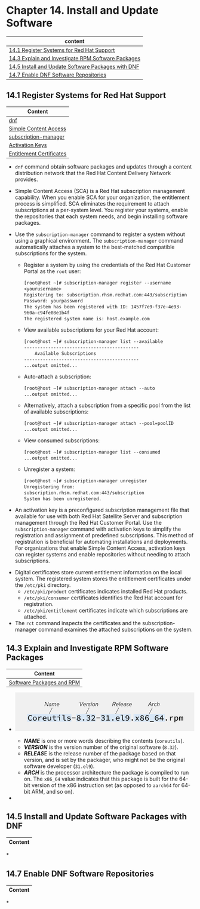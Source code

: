 # Chapter 14. Install and Update Software

| content |
| --- |
| [14.1 Register Systems for Red Hat Support](#14.1) |
| [14.3 Explain and Investigate RPM Software Packages](#14.3) |
| [14.5 Install and Update Software Packages with DNF](#14.5) |
| [14.7 Enable DNF Software Repositories](#14.7) |


<a name="14.1"></a>
## 14.1 Register Systems for Red Hat Support

| Content |
| --- |
| [dnf](#dnf) |
| [Simple Content Access](#SCA) |
| [subscription-manager](#subscription-manager) |
| [Activation Keys](#key) |
| [Entitlement Certificates](#cert) |

<a name="dnf"></a>
* ```dnf``` command obtain software packages and updates through a content distribution network that the Red Hat Content Delivery Network provides.

<a name="SCA"></a>
* Simple Content Access (SCA) is a Red Hat subscription management capability. When you enable SCA for your organization, the entitlement process is simplified. SCA eliminates the requirement to attach subscriptions at a per-system level. You register your systems, enable the repositories that each system needs, and begin installing software packages.

<a name="subscription-manager"></a>
* Use the ```subscription-manager``` command to register a system without using a graphical environment. The ```subscription-manager``` command automatically attaches a system to the best-matched compatible subscriptions for the system.

  * Register a system by using the credentials of the Red Hat Customer Portal as the ```root``` user:
    ```console
    [root@host ~]# subscription-manager register --username <yourusername>
    Registering to: subscription.rhsm.redhat.com:443/subscription
    Password: yourpassword
    The system has been registered with ID: 1457f7e9-f37e-4e93-960a-c94fe08e1b4f
    The registered system name is: host.example.com
    ```
  * View available subscriptions for your Red Hat account:
    ```console
    [root@host ~]# subscription-manager list --available
    -------------------------------------------
        Available Subscriptions
    -------------------------------------------
    ...output omitted...
    ```
  * Auto-attach a subscription:
    ```console
    [root@host ~]# subscription-manager attach --auto
    ...output omitted...
    ```
  * Alternatively, attach a subscription from a specific pool from the list of available subscriptions:
    ```console
    [root@host ~]# subscription-manager attach --pool=poolID
    ...output omitted...
    ```
  * View consumed subscriptions:
    ```console
    [root@host ~]# subscription-manager list --consumed
    ...output omitted...
    ```
  * Unregister a system:
    ```console
    [root@host ~]# subscription-manager unregister
    Unregistering from: subscription.rhsm.redhat.com:443/subscription
    System has been unregistered.
    ```

<a name="key"></a>
* An activation key is a preconfigured subscription management file that available for use with both Red Hat Satellite Server and subscription management through the Red Hat Customer Portal. Use the ```subscription-manager``` command with activation keys to simplify the registration and assignment of predefined subscriptions. This method of registration is beneficial for automating installations and deployments. For organizations that enable Simple Content Access, activation keys can register systems and enable repositories without needing to attach subscriptions.

<a name="cert"></a>
* Digital certificates store current entitlement information on the local system. The registered system stores the entitlement certificates under the ```/etc/pki``` directory.
  * ```/etc/pki/product``` certificates indicates installed Red Hat products.
  * ```/etc/pki/consumer``` certificates identifies the Red Hat account for registration.
  * ```/etc/pki/entitlement``` certificates indicate which subscriptions are attached.
* The ```rct``` command inspects the certificates and the subscription-manager command examines the attached subscriptions on the system.


<a name="14.3"></a>
## 14.3 Explain and Investigate RPM Software Packages

| Content |
| --- |
| [Software Packages and RPM](#format) |

<a name="format"></a>
* ![rpm_name_structure](https://github.com/Ahmed-Abd-El-gawad/Red-Hat-System-Administration-I-9.0-RH124/blob/main/Chapter%2014.%20Install%20and%20Update%20Software/rpm_name_structure.svg)

  * ***NAME*** is one or more words describing the contents (```coreutils```).
  * ***VERSION*** is the version number of the original software (```8.32```).
  * ***RELEAS***E is the release number of the package based on that version, and is set by the packager, who might not be the original software developer (```31.el9```).
  * ***ARCH*** is the processor architecture the package is compiled to run on. The ```x86_64``` value indicates that this package is built for the 64-bit version of the x86 instruction set (as opposed to ```aarch64``` for 64-bit ARM, and so on).

* 


<a name="14.5"></a>
## 14.5 Install and Update Software Packages with DNF

| Content |
| --- |

<a name=""></a>
* 


<a name="14.7"></a>
## 14.7 Enable DNF Software Repositories

| Content |
| --- |

<a name=""></a>
* 


